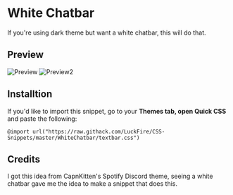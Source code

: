 # White Chatbar
If you're using dark theme but want a white chatbar, this will do that.

## Preview
![Preview](https://cdn.discordapp.com/attachments/738968109288914976/752322486938632263/unknown.png)
![Preview2](https://cdn.discordapp.com/attachments/738968109288914976/752281020992061515/unknown.png)  

## Installtion
If you'd like to import this snippet, go to your **Themes tab, open Quick CSS** and paste the following:

    @import url("https://raw.githack.com/LuckFire/CSS-Snippets/master/WhiteChatbar/textbar.css")

## Credits
I got this idea from CapnKitten's Spotify Discord theme, seeing a white chatbar gave me the idea to make a snippet that does this.
